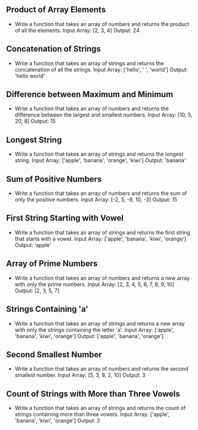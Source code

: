 ## Product of Array Elements

- Write a function that takes an array of numbers and returns the product of all the elements.
  Input Array: [2, 3, 4]
  Output: 24

## Concatenation of Strings

- Write a function that takes an array of strings and returns the concatenation of all the strings.
  Input Array: ['hello', ' ', 'world']
  Output: 'hello world'

## Difference between Maximum and Minimum

- Write a function that takes an array of numbers and returns the difference between the largest and smallest numbers.
  Input Array: [10, 5, 20, 8]
  Output: 15

## Longest String

- Write a function that takes an array of strings and returns the longest string.
  Input Array: ['apple', 'banana', 'orange', 'kiwi']
  Output: 'banana'

## Sum of Positive Numbers

- Write a function that takes an array of numbers and returns the sum of only the positive numbers.
  Input Array: [-2, 5, -8, 10, -3]
  Output: 15

## First String Starting with Vowel

- Write a function that takes an array of strings and returns the first string that starts with a vowel.
  Input Array: ['apple', 'banana', 'kiwi', 'orange']
  Output: 'apple'

## Array of Prime Numbers

- Write a function that takes an array of numbers and returns a new array with only the prime numbers.
  Input Array: [2, 3, 4, 5, 6, 7, 8, 9, 10]
  Output: [2, 3, 5, 7]

## Strings Containing 'a'

- Write a function that takes an array of strings and returns a new array with only the strings containing the letter 'a'.
  Input Array: ['apple', 'banana', 'kiwi', 'orange']
  Output: ['apple', 'banana', 'orange']

## Second Smallest Number

- Write a function that takes an array of numbers and returns the second smallest number.
  Input Array: [5, 3, 8, 2, 10]
  Output: 3

## Count of Strings with More than Three Vowels

- Write a function that takes an array of strings and returns the count of strings containing more than three vowels.
  Input Array: ['apple', 'banana', 'kiwi', 'orange']
  Output: 2
